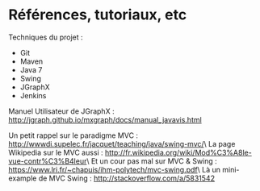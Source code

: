 Références, tutoriaux, etc
==========================

Techniques du projet :
* Git
* Maven
* Java 7
* Swing
* JGraphX
* Jenkins

Manuel Utilisateur de JGraphX : <http://jgraph.github.io/mxgraph/docs/manual_javavis.html>

Un petit rappel sur le paradigme MVC : <http://wwwdi.supelec.fr/jacquet/teaching/java/swing-mvc/>\\
La page Wikipedia sur le MVC aussi : <http://fr.wikipedia.org/wiki/Mod%C3%A8le-vue-contr%C3%B4leur>\\
Et un cour pas mal sur MVC & Swing : <https://www.lri.fr/~chapuis/ihm-polytech/mvc-swing.pdf>\\
Là un mini-example de MVC Swing : <http://stackoverflow.com/a/5831542>